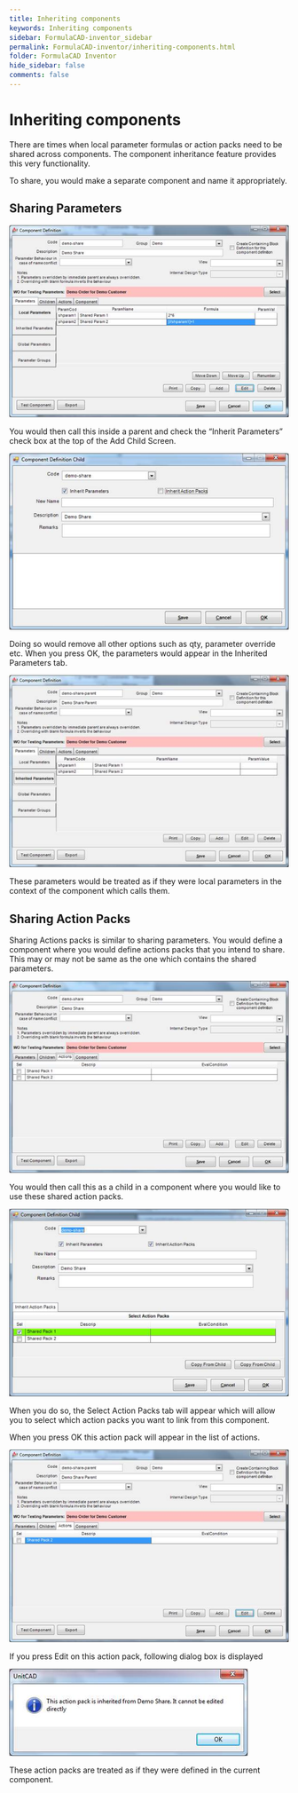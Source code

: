 ```yaml
---
title: Inheriting components
keywords: Inheriting components
sidebar: FormulaCAD-inventor_sidebar
permalink: FormulaCAD-inventor/inheriting-components.html
folder: FormulaCAD Inventor
hide_sidebar: false
comments: false
---
```

# Inheriting components

There are times when local parameter formulas or action packs need to be shared across components.  The component inheritance feature provides this very functionality.

To share, you would make a separate component and name it appropriately.

## Sharing Parameters

![](/images/sharing-para.jpg)

You would then call this inside a parent and check the “Inherit Parameters” check box at the top of the Add Child Screen.

![](/images/inherit-para-child.jpg)

Doing so would remove all other options such as qty, parameter override etc. When you press OK, the parameters would appear in the Inherited Parameters tab.

![](/images/sharing-component-definition.jpg)

These parameters would be treated as if they were local parameters in the context of the component which calls them.

## Sharing Action Packs

Sharing Actions packs is similar to sharing parameters. You would define a component where you would define actions packs that you intend to share. This may or may not be same as the one which contains the shared parameters.

![](/images/sharing-action-component-definition.jpg)

You would then call this as a child in a component where you would like to use these shared action packs.

![](/images/sharing-action-component-definition-child.jpg)

When you do so, the Select Action Packs tab will appear which will allow you to select which action packs you want to link from this component.

When you press OK this action pack will appear in the list of actions.

![](/images/sharing-action-component-definition-child-edit.jpg)

If you press Edit on this action pack, following dialog box is displayed

![](/images/sharing-action-component-FormulaCAD.jpg)

These action packs are treated as if they were defined in the current component.
